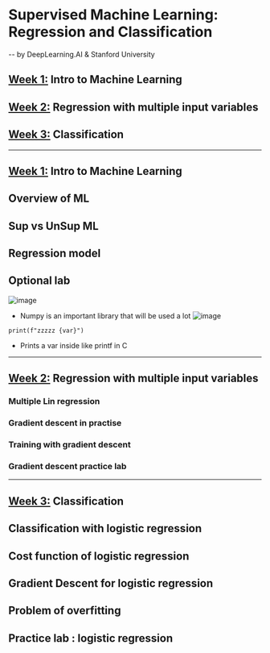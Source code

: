 # Supervised Machine Learning: Regression and Classification
--  by DeepLearning.AI & Stanford University

## [Week 1:]() Intro to Machine Learning 
## [Week 2:]()  Regression with multiple input variables
## [Week 3:]()  Classification
--- 
## [Week 1:]() Intro to Machine Learning 
## Overview of ML
## Sup vs UnSup ML
## Regression model 
## Optional lab

![image](https://github.com/vinitkesh/Machine-Learnin-Specialisation-by-Andrew-NG/assets/139075087/0f63ee0a-9176-4781-a523-ac3772446fc9)
- Numpy is an important library that will be used a lot
![image](https://github.com/vinitkesh/Machine-Learnin-Specialisation-by-Andrew-NG/assets/139075087/f4f6c86d-aeec-46ee-8a64-844002937f58)
```
print(f"zzzzz {var}")
```
- Prints a var inside like printf in C



---
## [Week 2:]()  Regression with multiple input variables
### Multiple Lin regression
### Gradient descent in practise
### Training with gradient descent
### Gradient descent practice lab
---
## [Week 3:]()  Classification
## Classification with logistic regression
## Cost function of logistic regression
## Gradient Descent for logistic regression
## Problem of overfitting
## Practice lab : logistic regression

